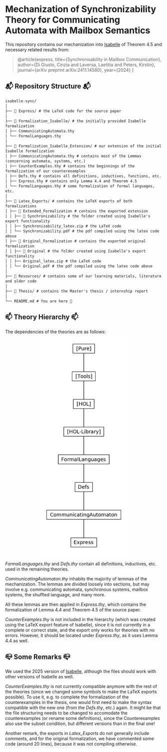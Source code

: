 # Mechanization of Synchronizability  Theory for Communicating Automata with Mailbox Semantics 

This repository contains our mechanization into [Isabelle](https://isabelle.in.tum.de/) of Theorem 4.5 and necessary related results from:
> @article{express,
  title={Synchronisability in Mailbox Communication},
  author={Di Giusto, Cinzia and Laversa, Laetitia and Peters, Kirstin},
  journal={arXiv preprint arXiv:2411.14580},
  year={2024}
}

## 📬 Repository Structure 📬

```plaintext
isabelle-sync/
│
├── 📂 Express/ # the LaTeX code for the source paper 
│
├── 📂 Formalization_Isabelle/ # the initially provided Isabelle formalization
│ ├── CommunicatingAutomata.thy 
│ └── FormalLanguages.thy 
│
├── 📂 Formalization_Isabelle_Extension/ # our extension of the initial Isabelle formalization
│ ├── CommunicatingAutomata.thy # contains most of the Lemmas (concerning automata, systems, etc.)
│ ├── CounterExamples.thy # contains the beginnings of the formalization of our counterexamples
│ ├── Defs.thy # contains all definitions, inductives, functions, etc.
│ ├── Express.thy # contains only Lemma 4.4 and Theorem 4.5
│ └── FormalLanguages.thy # some formalization of formal languages, etc.
│
├── 📂 Latex_Exports/ # contains the LaTeX exports of both formalizations
│ ├── 📂 Extended_Formalization # contains the exported extension
│ │ ├── 📂 Synchronizability # the folder created using Isabelle's export functionality
│ │ ├── Synchronizability_latex.zip # the LaTeX code 
│ │ └── Synchronizability.pdf # the pdf compiled using the latex code above
│ ├── 📂 Original_Formalization # contains the exported original formalization
│ │ ├── 📂 Original # the folder created using Isabelle's export functionality
│ │ ├── Original_latex.zip # the LaTeX code 
│ │ └── Original.pdf # the pdf compiled using the latex code above
│
├── 📂 Resources/ # contains some of our learning materials, literature and older code
│
├── 📂 Thesis/ # contains the Master's thesis / internship report
│
└── README.md # You are here 📖
```

## 📫 Theory Hierarchy 📫

The dependencies of the theories are as follows:
<img 
style="display: block; margin: auto;"
src="Latex_Exports\Extended_Formalization\session_graph.jpg" alt="drawing" width="300"/>

*FormalLanguages.thy* and *Defs.thy* contain all definitions, inductives, etc. used in the remaining theories.

*CommunicatingAutomaton.thy* inhabits the majority of lemmas of the mechanization. The lemmas are divided loosely into sections, but may involve e.g. communicating automata, synchronous systems, mailbox systems, the shuffled language, and many more.

All these lemmas are then applied in *Express.thy*, which contains the formalization of Lemma 4.4 and Theorem 4.5 of the source paper. 

*CounterExamples.thy* is not included in the hierarchy (which was created using the LaTeX export feature of Isabelle), since it is not currently in a complete or correct state, and the export only works for theories with no errors. However, it should be located under *Express.thy*, as it uses Lemma 4.4 as well. 

## 📪 Some Remarks 📪

We used the 2025 version of [Isabelle](https://isabelle.in.tum.de/), although the files should work with other versions of Isabelle as well.

*CounterExamples.thy* is not currently compatible anymore with the rest of the theories (since we changed some symbols to make the LaTeX exports possible). To use it, e.g. to complete the formalization of the counterexamples in the thesis, one would first need to make the syntax compatible with the new one (from the *Defs.thy*, etc.) again.
It might be that the file structuring needs to be changed to accomodate the counterexamples (or rename some definitions), since the Counterexamples also use the subset condition, but different versions than in the final one!

Another remark, the exports in *Latex_Exports* do not generally include comments, and for the original formalization, we have commented some code (around 20 lines), because it was not compiling otherwise.